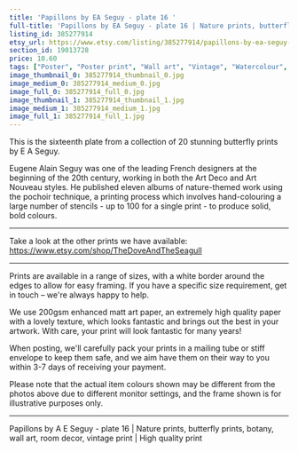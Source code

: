 ```yaml
---
title: 'Papillons by EA Seguy - plate 16 '
full-title: 'Papillons by EA Seguy - plate 16 | Nature prints, butterfly prints, botany, wall art, room decor, vintage print | High quality print'
listing_id: 385277914
etsy_url: https://www.etsy.com/listing/385277914/papillons-by-ea-seguy-plate-16-nature?utm_source=site&utm_medium=api&utm_campaign=api
section_id: 19013728
price: 10.60
tags: ["Poster", "Poster print", "Wall art", "Vintage", "Watercolour", "Nature", "Botanical art", "Wildlife", "Nature print", "Butterfly print", "Butterfly art", "Butterfly poster", "High quality print"]
image_thumbnail_0: 385277914_thumbnail_0.jpg
image_medium_0: 385277914_medium_0.jpg
image_full_0: 385277914_full_0.jpg
image_thumbnail_1: 385277914_thumbnail_1.jpg
image_medium_1: 385277914_medium_1.jpg
image_full_1: 385277914_full_1.jpg
---
```

This is the sixteenth plate from a collection of 20 stunning butterfly prints by E A Seguy.

Eugene Alain Seguy was one of the leading French designers at the beginning of the 20th century, working in both the Art Deco and Art Nouveau styles. He published eleven albums of nature-themed work using the pochoir technique, a printing process which involves hand-colouring a large number of stencils - up to 100 for a single print -  to produce solid, bold colours.

---

Take a look at the other prints we have available: https://www.etsy.com/shop/TheDoveAndTheSeagull

---

Prints are available in a range of sizes, with a white border around the edges to allow for easy framing. If you have a specific size requirement, get in touch – we&#39;re always happy to help.

We use 200gsm enhanced matt art paper, an extremely high quality paper with a lovely texture, which looks fantastic and brings out the best in your artwork. With care, your print will look fantastic for many years!

When posting, we&#39;ll carefully pack your prints in a mailing tube or stiff envelope to keep them safe, and we aim have them on their way to you within 3-7 days of receiving your payment.

Please note that the actual item colours shown may be different from the photos above due to different monitor settings, and the frame shown is for illustrative purposes only.

---

Papillons by A E Seguy - plate 16 | Nature prints, butterfly prints, botany, wall art, room decor, vintage print | High quality print
